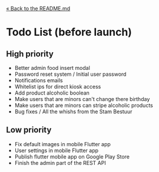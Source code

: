 [&laquo; Back to the README.md](../README.md)

# Todo List (before launch)

## High priority
- Better admin food insert modal
- Password reset system / Initial user password
- Notifications emails
- Whitelist ips for direct kiosk access
- Add product alcoholic boolean
- Make users that are minors can't change there birthday
- Make users that are minors can stripe alcoholic products
- Bug fixes / All the whishs from the Stam Bestuur

## Low priority
- Fix default images in mobile Flutter app
- User settings in mobile Flutter app
- Publish flutter mobile app on Google Play Store
- Finish the admin part of the REST API
